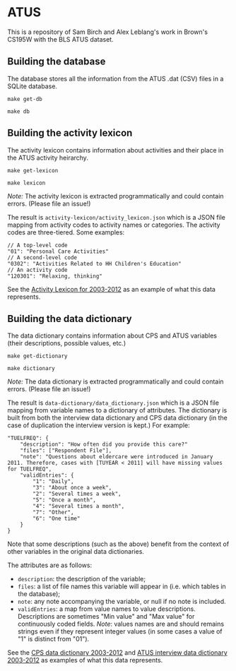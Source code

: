 ATUS
===========

This is a repository of Sam Birch and Alex Leblang's work in Brown's CS195W
with the BLS ATUS dataset.


Building the database
--------

The database stores all the information from the ATUS .dat (CSV) files in a
SQLite database.

`make get-db`

`make db`

Building the activity lexicon
------------

The activity lexicon contains information about activities and their place
in the ATUS activity heirarchy.

`make get-lexicon`

`make lexicon`

*Note:* The activity lexicon is extracted programmatically and could contain
errors. (Please file an issue!)

The result is `activity-lexicon/activity_lexicon.json` which is a JSON file
mapping from activity codes to activity names or categories. The activity codes
are three-tiered. Some examples:

```
// A top-level code
"01": "Personal Care Activities"
// A second-level code
"0302": "Activities Related to HH Children's Education"
// An activity code
"120301": "Relaxing, thinking"
```

See the [Activity Lexicon for 2003-2012](http://www.bls.gov/tus/lexiconnoex0312.pdf)
as an example of what this data represents.

Building the data dictionary
-------------

The data dictionary contains information about CPS and ATUS variables (their
descriptions, possible values, etc.)

`make get-dictionary`

`make dictionary`

*Note:* The data dictionary is extracted programmatically and could contain
errors. (Please file an issue!)

The result is `data-dictionary/data_dictionary.json` which is a JSON file
mapping from variable names to a dictionary of attributes. The dictionary
is built from both the interview data dictionary and CPS data dictionary
(in the case of duplication the interview version is kept.) For example:

```
"TUELFREQ": {
	"description": "How often did you provide this care?"
	"files": ["Respondent File"],
	"note": "Questions about eldercare were introduced in January 2011. Therefore, cases with [TUYEAR < 2011] will have missing values for TUELFREQ",
	"validEntries": {
		"1": "Daily",
		"3": "About once a week",
		"2": "Several times a week",
		"5": "Once a month",
		"4": "Several times a month",
		"7": "Other",
		"6": "One time"
	}
}
```

Note that some descriptions (such as the above) benefit from the context of other
variables in the original data dictionaries.

The attributes are as follows:

* `description`: the description of the variable;
* `files`: a list of file names this variable will appear in (i.e. which tables in the database);
* `note`: any note accompanying the variable, or null if no note is included.
* `validEntries`: a map from value names to value descriptions. Descriptions are sometimes "Min value" and "Max value" for continuously coded fields. *Note*: values names are and should
remains strings even if they represent integer values (in some cases a value of "1" is distinct from "01").

See the [CPS data dictionary 2003-2012](http://www.bls.gov/tus/atuscpscodebk0312.pdf)
and [ATUS interview data dictionary 2003-2012](http://www.bls.gov/tus/atusintcodebk0312.pdf)
as examples of what this data represents.